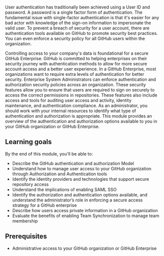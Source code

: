 User authentication has traditionally been achieved using a User ID and password. A password is a single factor form of authentication. The fundamental issue with single-factor authentication is that it's easier for any bad actor with knowledge of the sign-on information to impersonate the valid user. To prevent a breach of security for a user account, there are authentication tools available on GitHub to promote security best practices. You can even enforce a security policy for all GitHub users within the organization.

Controlling access to your company's data is foundational for a secure GitHub Enterprise. GitHub is committed to helping enterprises on their security journey with authentication methods to allow for more secure account access and a better user experience. In a GitHub Enterprise, most organizations want to require extra levels of authentication for better security. Enterprise System Administrators can enforce authentication and authorization security policies across an organization. These security features allow you to ensure that users are required to sign on securely to access the correct permissions in repositories. These features also include access and tools for auditing user access and activity, identity maintenance, and authentication compliance. As an administrator, you should work with your internal resources to identify what type of authentication and authorization is appropriate. This module provides an overview of the authentication and authorization options available to you in your GitHub organization or GitHub Enterprise.

## Learning goals

By the end of this module, you'll be able to:

- Describe the GitHub authentication and authorization Model
- Understand how to manage user access to your GitHub organization through Authorization and Authentication tools
- Identify the identity providers and technologies that support secure repository access
- Understand the implications of enabling SAML SSO
- Identify the authorization and authentication options available, and understand the administrator’s role in enforcing a secure access strategy for a GitHub enterprise
- Describe how users access private information in a GitHub organization
- Evaluate the benefits of enabling Team Synchronization to manage team membership

## Prerequisites

- Administrative access to your GitHub organization or GitHub Enterprise
